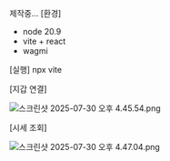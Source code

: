 제작중...
[환경]
- node 20.9
- vite + react
- wagmi

[실행]
npx vite

[지갑 연결]

![스크린샷 2025-07-30 오후 4.45.54.png](..%2F..%2F..%2FDesktop%2F%EC%8A%A4%ED%81%AC%EB%A6%B0%EC%83%B7%202025-07-30%20%EC%98%A4%ED%9B%84%204.45.54.png)

[시세 조회]

![스크린샷 2025-07-30 오후 4.47.04.png](..%2F..%2F..%2FDesktop%2F%EC%8A%A4%ED%81%AC%EB%A6%B0%EC%83%B7%202025-07-30%20%EC%98%A4%ED%9B%84%204.47.04.png)

